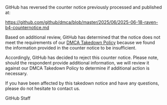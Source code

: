 GitHub has reversed the counter notice previously processed and published at: 

https://github.com/github/dmca/blob/master/2025/06/2025-06-18-raven-b4-counternotice.md

Based on additional review, GitHub has determined that the notice does not meet the requirements of our [DMCA Takedown Policy](https://docs.github.com/github/site-policy/dmca-takedown-policy) because we found the information provided in the counter notice to be insufficient. 

Accordingly, GitHub has decided to reject this counter notice. Please note, should the respondent provide additional information, we will review it against our DMCA Takedown Policy to determine if additional action is necessary.

If you have been affected by this takedown notice and have any questions, please do not hesitate to contact us.

GitHub Staff
